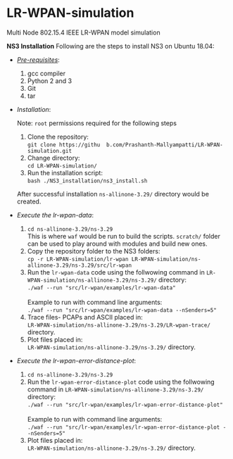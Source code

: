 # LR-WPAN-simulation
Multi Node 802.15.4 IEEE LR-WPAN model simulation

**NS3 Installation**
Following are the steps to install NS3 on Ubuntu 18.04:

* [*Pre-requisites*](https://www.nsnam.org/docs/tutorial/html/getting-started.html):

  1. gcc compiler
  2. Python 2 and 3
  3. Git
  4. tar
  
* *Installation*:

  Note: `root` permissions required for the following steps
  1. Clone the repository:<br/>
      `git clone https://githu  b.com/Prashanth-Mallyampatti/LR-WPAN-simulation.git`
  2. Change directory:<br/>
      `cd LR-WPAN-simulation/`
  3. Run the installation script:<br/>
      `bash ./NS3_installation/ns3_install.sh`

  After successful installation `ns-allinone-3.29/` directory would be created.
      
* *Execute the lr-wpan-data*:

  1. `cd ns-allinone-3.29/ns-3.29`<br/>
      This is where `waf` would be run to build the scripts. `scratch/` folder can be used to play around with modules and build new ones.
  2. Copy the repository folder to the NS3 folders: <br/>
      `cp -r LR-WPAN-simulation/lr-wpan LR-WPAN-simulation/ns-allinone-3.29/ns-3.29/src/lr-wpan`
  3. Run the `lr-wpan-data` code using the follwowing command in `LR-WPAN-simulation/ns-allinone-3.29/ns-3.29/` directory:<br/>
      `./waf --run "src/lr-wpan/examples/lr-wpan-data"`
      <br/><br/>
      Example to run with command line arguments:<br/>
      `./waf --run "src/lr-wpan/examples/lr-wpan-data --nSenders=5"`
  4. Trace files- PCAPs and ASCII placed in:<br/>
      `LR-WPAN-simulation/ns-allinone-3.29/ns-3.29/LR-wpan-trace/` directory.
  5. Plot files placed in:<br/>
      `LR-WPAN-simulation/ns-allinone-3.29/ns-3.29/` directory.
 
* *Execute the lr-wpan-error-distance-plot*:
  
  1. `cd ns-allinone-3.29/ns-3.29`<br/>
  2. Run the `lr-wpan-error-distance-plot` code using the follwowing command in `LR-WPAN-simulation/ns-allinone-3.29/ns-3.29/` directory:<br/>
      `./waf --run "src/lr-wpan/examples/lr-wpan-error-distance-plot"`
      <br/><br/>
      Example to run with command line arguments:<br/>
      `./waf --run "src/lr-wpan/examples/lr-wpan-error-distance-plot --nSenders=5"`
  3. Plot files placed in:<br/>
      `LR-WPAN-simulation/ns-allinone-3.29/ns-3.29/` directory.
